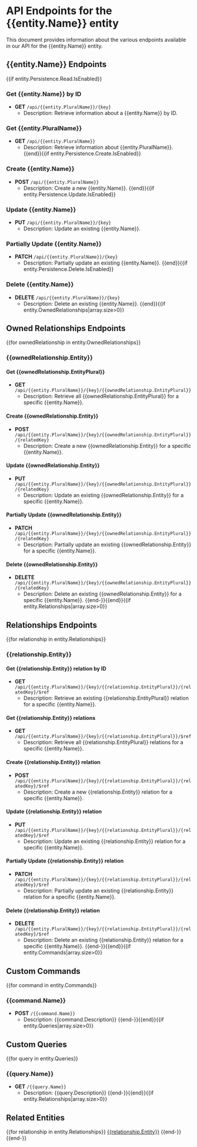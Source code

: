 ﻿# API Endpoints for the {{entity.Name}} entity

This document provides information about the various endpoints available in our API for the {{entity.Name}} entity.

## {{entity.Name}} Endpoints
{{if entity.Persistence.Read.IsEnabled}}
### Get {{entity.Name}} by ID
- **GET** `/api/{{entity.PluralName}}/{key}`
  - Description: Retrieve information about a {{entity.Name}} by ID.
  
### Get {{entity.PluralName}}
- **GET** `/api/{{entity.PluralName}}`
  - Description: Retrieve information about {{entity.PluralName}}.
{{end}}{{if entity.Persistence.Create.IsEnabled}}
### Create {{entity.Name}}
- **POST** `/api/{{entity.PluralName}}`
  - Description: Create a new {{entity.Name}}.
{{end}}{{if entity.Persistence.Update.IsEnabled}}
### Update {{entity.Name}}
- **PUT** `/api/{{entity.PluralName}}/{key}`
  - Description: Update an existing {{entity.Name}}.

### Partially Update {{entity.Name}}
- **PATCH** `/api/{{entity.PluralName}}/{key}`
  - Description: Partially update an existing {{entity.Name}}.
{{end}}{{if entity.Persistence.Delete.IsEnabled}} 
### Delete {{entity.Name}}
- **DELETE** `/api/{{entity.PluralName}}/{key}`
  - Description: Delete an existing {{entity.Name}}.
{{end}}{{if entity.OwnedRelationships|array.size>0}}
## Owned Relationships Endpoints
{{for ownedRelationship in entity.OwnedRelationships}}
### {{ownedRelationship.Entity}}

#### Get {{ownedRelationship.EntityPlural}}
- **GET** `/api/{{entity.PluralName}}/{key}/{{ownedRelationship.EntityPlural}}`
  - Description: Retrieve all {{ownedRelationship.EntityPlural}} for a specific {{entity.Name}}.
  
#### Create {{ownedRelationship.Entity}}
- **POST** `/api/{{entity.PluralName}}/{key}/{{ownedRelationship.EntityPlural}}/{relatedKey}`
  - Description: Create a new {{ownedRelationship.Entity}} for a specific {{entity.Name}}.
  
#### Update {{ownedRelationship.Entity}}
- **PUT** `/api/{{entity.PluralName}}/{key}/{{ownedRelationship.EntityPlural}}/{relatedKey}`
  - Description: Update an existing {{ownedRelationship.Entity}} for a specific {{entity.Name}}.
  
#### Partially Update {{ownedRelationship.Entity}}
- **PATCH** `/api/{{entity.PluralName}}/{key}/{{ownedRelationship.EntityPlural}}/{relatedKey}`
  - Description: Partially update an existing {{ownedRelationship.Entity}} for a specific {{entity.Name}}.

#### Delete {{ownedRelationship.Entity}}
- **DELETE** `/api/{{entity.PluralName}}/{key}/{{ownedRelationship.EntityPlural}}/{relatedKey}`
  - Description: Delete an existing {{ownedRelationship.Entity}} for a specific {{entity.Name}}.
{{end-}}{{end}}{{if entity.Relationships|array.size>0}}
## Relationships Endpoints
{{for relationship in entity.Relationships}}
### {{relationship.Entity}}

#### Get {{relationship.Entity}} relation by ID
- **GET** `/api/{{entity.PluralName}}/{key}/{{relationship.EntityPlural}}/{relatedKey}/$ref`
  - Description: Retrieve an existing {{relationship.EntityPlural}} relation for a specific {{entity.Name}}.

#### Get {{relationship.Entity}} relations
- **GET** `/api/{{entity.PluralName}}/{key}/{{relationship.EntityPlural}}/$ref`
  - Description: Retrieve all {{relationship.EntityPlural}} relations for a specific {{entity.Name}}.
  
#### Create {{relationship.Entity}} relation
- **POST** `/api/{{entity.PluralName}}/{key}/{{relationship.EntityPlural}}/{relatedKey}/$ref`
  - Description: Create a new {{relationship.Entity}} relation for a specific {{entity.Name}}.
  
#### Update {{relationship.Entity}} relation
- **PUT** `/api/{{entity.PluralName}}/{key}/{{relationship.EntityPlural}}/{relatedKey}/$ref`
  - Description: Update an existing {{relationship.Entity}} relation for a specific {{entity.Name}}.
  
#### Partially Update {{relationship.Entity}} relation
- **PATCH** `/api/{{entity.PluralName}}/{key}/{{relationship.EntityPlural}}/{relatedKey}/$ref`
  - Description: Partially update an existing {{relationship.Entity}} relation for a specific {{entity.Name}}.

#### Delete {{relationship.Entity}} relation
- **DELETE** `/api/{{entity.PluralName}}/{key}/{{relationship.EntityPlural}}/{relatedKey}/$ref`
  - Description: Delete an existing {{relationship.Entity}} relation for a specific {{entity.Name}}.
{{end-}}{{end}}{{if entity.Commands|array.size>0}}
## Custom Commands
{{for command in entity.Commands}}
### {{command.Name}}
- **POST** `/{{command.Name}}`
  - Description: {{command.Description}}
{{end-}}{{end}}{{if entity.Queries|array.size>0}}
## Custom Queries
{{for query in entity.Queries}}
### {{query.Name}}
- **GET** `/{{query.Name}}`
  - Description: {{query.Description}}
{{end-}}{{end}}{{if entity.Relationships|array.size>0}}
## Related Entities
{{for relationship in entity.Relationships}}
[{{relationship.Entity}}]({{relationship.Entity}}Endpoints.md)
{{end-}}{{end-}}